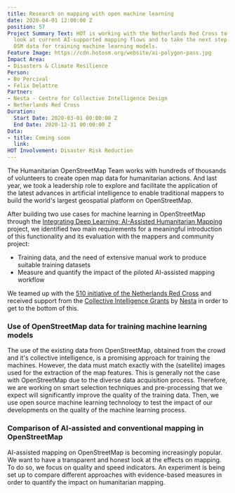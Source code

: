 ```yaml
---
title: Research on mapping with open machine learning
date: 2020-04-01 12:00:00 Z
position: 57
Project Summary Text: HOT is working with the Netherlands Red Cross to have an evidence-based
  look at current AI-supported mapping flows and to take the next step towards using
  OSM data for training machine learning models.
Feature Image: https://cdn.hotosm.org/website/ai-polygon-pass.jpg
Impact Area:
- Disasters & Climate Resilience
Person:
- Bo Percival
- Felix Delattre
Partner:
- Nesta - Centre for Collective Intelligence Design
- Netherlands Red Cross
Duration:
  Start Date: 2020-03-01 00:00:00 Z
  End Date: 2020-12-31 00:00:00 Z
Data:
- title: Coming soon
  link: 
HOT Involvement: Disaster Risk Reduction
---
```


The Humanitarian OpenStreetMap Team works with hundreds of thousands of volunteers to create open map data for humanitarian actions. And last year, we took a leadership role to explore and facilitate the application of the latest advances in artificial intelligence to enable traditional mappers to build the world's largest geospatial platform on OpenStreetMap.

After building two use cases for machine learning in OpenStreetMap through the [Integrating Deep Learning: AI-Assisted Humanitarian Mapping](https://www.hotosm.org/projects/ai-assisted-humanitarian-mapping/) project, we identified two main requirements for a meaningful introduction of this functionality and its evaluation with the mappers and community project:

* Training data, and the need of extensive manual work to produce suitable training datasets
* Measure and quantify the impact of the piloted AI-assisted mapping workflow

We teamed up with the [510 initiative of the Netherlands Red Cross](https://www.510.global/) and received support from the [Collective Intelligence Grants](https://www.nesta.org.uk/project/collective-intelligence-grants/) by [Nesta](https://www.nesta.org.uk/) in order to get to the bottom of this.


### Use of OpenStreetMap data for training machine learning models

The use of the existing data from OpenStreetMap, obtained from the crowd and it's collective intelligence, is a promising approach for training the machines. However, the data must match exactly with the (satellite) images used for the extraction of the map features. This is generally not the case with OpenStreetMap due to the diverse data acquisition process. Therefore, we are working on smart selection techniques and pre-processing that we expect will significantly improve the quality of the training data. Then, we use open source machine learning technoloqy to test the impact of our developments on the quality of the machine learning process.

### Comparison of AI-assisted and conventional mapping in OpenStreetMap

AI-assisted mapping on OpenStreetMap is becoming increasingly popular. We want to have a transparent and honest look at the effects on mapping. To do so, we focus on quality and speed indicators. An experiment is being set up to compare different approaches with evidence-based measures in order to quantify the impact on humanitarian mapping.
